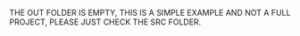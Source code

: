 THE OUT FOLDER IS EMPTY, THIS IS A SIMPLE EXAMPLE AND NOT A FULL PROJECT, PLEASE JUST CHECK THE SRC FOLDER.
